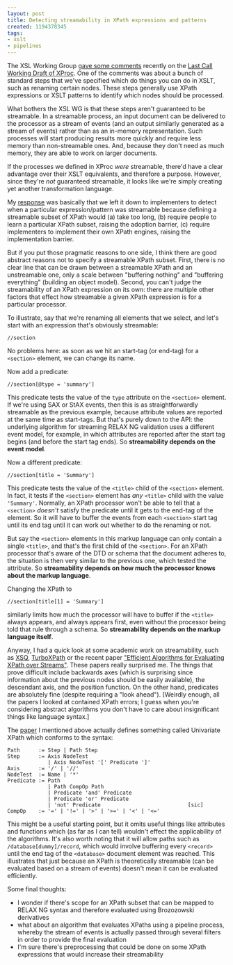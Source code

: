 ```yaml
---
layout: post
title: Detecting streamability in XPath expressions and patterns
created: 1194378345
tags:
- xslt
- pipelines
---
```

The XSL Working Group [gave some comments][1] recently on the [Last Call Working Draft of XProc][2]. One of the comments was about a bunch of standard steps that we've specified which do things you can do in XSLT, such as renaming certain nodes. These steps generally use XPath expressions or XSLT patterns to identify which nodes should be processed.

What bothers the XSL WG is that these steps aren't guaranteed to be streamable. In a streamable process, an input document can be delivered to the processor as a stream of events (and an output similarly generated as a stream of events) rather than as an in-memory representation. Such processes will start producing results more quickly and require less memory than non-streamable ones. And, because they don't need as much memory, they are able to work on larger documents.

If the processes we defined in XProc *were* streamable, there'd have a clear advantage over their XSLT equivalents, and therefore a purpose. However, since they're *not* guaranteed streamable, it looks like we're simply creating yet another transformation language.

[1]: http://lists.w3.org/Archives/Public/public-xml-processing-model-comments/2007Oct/0118.html "XSL WG Comments on XProc Last Call"
[2]: http://www.w3.org/TR/2007/WD-xproc-20070920/ "W3C: XProc Last Call Working Draft"

<!--break-->

My [response][3] was basically that we left it down to implementers to detect when a particular expression/pattern was streamable because defining a streamable subset of XPath would (a) take too long, (b) require people to learn a particular XPath subset, raising the adoption barrier, (c) require implementers to implement their own XPath engines, raising the implementation barrier.

[3]: http://lists.w3.org/Archives/Public/public-xml-processing-model-comments/2007Oct/0123.html "Jeni's response to XSL WG comments on XProc's streamability"

But if you put those pragmatic reasons to one side, I think there are good abstract reasons not to specify a streamable XPath subset. First, there is no clear line that can be drawn between a streamable XPath and an unstreamable one, only a scale between "buffering nothing" and "buffering everything" (building an object model). Second, you can't judge the streamability of an XPath expression on its own: there are multiple other factors that effect how streamable a given XPath expression is for a particular processor.

To illustrate, say that we're renaming all elements that we select, and let's start with an expression that's obviously streamable:

    //section

No problems here: as soon as we hit an start-tag (or end-tag) for a `<section>` element, we can change its name.

Now add a predicate:

    //section[@type = 'summary']

This predicate tests the value of the `type` attribute on the `<section>` element. If we're using SAX or StAX events, then this is as straightforwardly streamable as the previous example, because attribute values are reported at the same time as start-tags. But that's purely down to the API: the underlying algorithm for streaming RELAX NG validation uses a different event model, for example, in which attributes are reported after the start tag begins (and before the start tag ends). So **streamability depends on the event model**.

Now a different predicate:

    //section[title = 'Summary']

This predicate tests the value of the `<title>` child of the `<section>` element. In fact, it tests if the `<section>` element has *any* `<title>` child with the value `'Summary'`. Normally, an XPath processor won't be able to tell that a `<section>` *doesn't* satisfy the predicate until it gets to the end-tag of the element. So it will have to buffer the events from each `<section>` start tag until its end tag until it can work out whether to do the renaming or not.

But say the `<section>` elements in this markup language can only contain a single `<title>`, and that's the first child of the `<section>`. For an XPath processor that's aware of the DTD or schema that the document adheres to, the situation is then very similar to the previous one, which tested the attribute. So **streamability depends on how much the processor knows about the markup language**.

Changing the XPath to

    //section[title[1] = 'Summary']

similarly limits how much the processor will have to buffer if the `<title>` always appears, and always appears first, even without the processor being told that rule through a schema. So **streamability depends on the markup language itself**.

Anyway, I had a quick look at some academic work on streamability, such as [XSQ][4], [TurboXPath][5] or the recent paper ["Efficient Algorithms for Evaluating XPath over Streams"][6]. These papers really surprised me. The things that prove difficult include backwards axes (which is surprising since information about the previous nodes should be easily available), the descendant axis, and the position function. On the other hand, predicates are absolutely fine (despite requiring a "look ahead"). [Weirdly enough, all the papers I looked at contained XPath errors; I guess when you're considering abstract algorithms you don't have to care about insignificant things like language syntax.]

The [paper][6] I mentioned above actually defines something called Univariate XPath which conforms to the syntax:

    Path      := Step | Path Step
    Step      := Axis NodeTest
                 | Axis NodeTest '[' Predicate ']'
    Axis      := '/' | '//'
    NodeTest  := Name | '*'
    Predicate := Path
                 | Path CompOp Path
                 | Predicate 'and' Predicate
                 | Predicate 'or' Predicate
                 | 'not' Predicate                            [sic]
    CompOp    := '=' | '!=' | '>' | '>=' | '<' | '<='

This might be a useful starting point, but it omits useful things like attributes and functions which (as far as I can tell) wouldn't effect the applicability of the algorithms. It's also worth noting that it will allow paths such as `/database[dummy]/record`, which would involve buffering every `<record>` until the end tag of the `<database>` document element was reached. This illustrates that just because an XPath is theoretically streamable (can be evaluated based on a stream of events) doesn't mean it can be evaluated efficiently.

Some final thoughts:

  * I wonder if there's scope for an XPath subset that can be mapped to RELAX NG syntax and therefore evaluated using Brozozowski derivatives
  * what about an algorithm that evaluates XPaths using a pipeline process, whereby the stream of events is actually passed through several filters in order to provide the final evaluation
  * I'm sure there's preprocessing that could be done on some XPath expressions that would increase their streamability

[4]: http://www.cs.umd.edu/projects/xsq/ "XSQ: A Streaming XPath Engine"
[5]: http://www-cs-students.stanford.edu/~amrutaj/work/papers/xpath.pdf "Project Report on Streaming XPath Engine"
[6]: http://doi.acm.org/10.1145/1247480.1247512 "Efficient Algorithms for Evaluating XPath over Streams"
